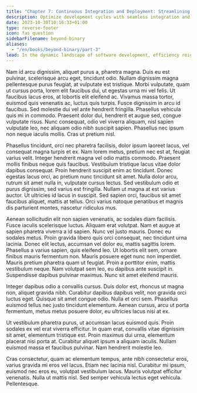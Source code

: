 ```yaml
---
title: "Chapter 7: Continuous Integration and Deployment: Streamlining Development Workflow"
description: Optimize development cycles with seamless integration and deployment.
date: 2023-10-30T10:16:33+01:00
type: reverse-footer
icon: fas question
sidebarFilename: beyond-binary
aliases:
  - "/en/books/beyond-binary/part-3"
lead: In the dynamic landscape of software development, efficiency reigns supreme, and seamless integration and deployment pipelines are the conduits to success. Delve into this chapter to unearth strategies for optimizing development cycles, fostering agility, and accelerating time-to-market with precision.
---
```

Nam id arcu dignissim, aliquet purus a, pharetra magna. Duis eu est pulvinar, scelerisque arcu eget, tincidunt odio. Nullam dignissim magna pellentesque purus feugiat, at vulputate est tristique. Morbi vulputate, quam ut cursus porta, lorem elit faucibus dui, ut egestas urna mi vel felis. Ut faucibus lacus eros, at lobortis elit eleifend ac. Vivamus massa tortor, euismod quis venenatis ac, luctus quis turpis. Fusce dignissim in arcu id faucibus. Sed molestie dui vel ante hendrerit fringilla. Phasellus vehicula quis mi in commodo. Praesent dolor dui, hendrerit et augue sed, congue vulputate risus. Nunc consequat, odio vel viverra aliquam, nisl sapien vulputate leo, nec aliquam odio nibh suscipit sapien. Phasellus nec ipsum non neque iaculis mollis. Cras ut pretium nisl.

Phasellus tincidunt, orci nec pharetra facilisis, dolor ipsum laoreet lacus, vel consequat magna turpis et ex. Nam lorem metus, pretium nec est at, feugiat varius velit. Integer hendrerit magna vel odio mattis commodo. Praesent mollis finibus neque quis faucibus. Vestibulum tristique lacus vitae dolor dapibus consequat. Proin hendrerit suscipit enim ac tincidunt. Donec egestas lacus orci, ac pretium nunc tincidunt sit amet. Nulla dolor arcu, rutrum sit amet nulla in, vulputate cursus lectus. Sed vestibulum odio et purus dignissim, sed varius est fringilla. Nullam ut magna at est varius auctor. Ut ultricies id lacus in suscipit. Sed sapien orci, faucibus sit amet faucibus aliquet, mattis at tellus. Orci varius natoque penatibus et magnis dis parturient montes, nascetur ridiculus mus.

Aenean sollicitudin elit non sapien venenatis, ac sodales diam facilisis. Fusce iaculis scelerisque luctus. Aliquam erat volutpat. Nam et augue at sapien pharetra viverra a id sapien. Nunc vel justo mauris. Donec eu sodales metus. Proin gravida libero quis orci consequat, nec tincidunt urna lacinia. Donec elit lectus, accumsan vel dolor eu, mattis sagittis lorem. Phasellus a varius sapien, quis eleifend leo. Ut lobortis elit sem, ornare finibus mauris fermentum non. Mauris posuere eget nunc non imperdiet. Mauris pretium pharetra quam ut feugiat. Proin a porttitor enim, mattis vestibulum neque. Nam volutpat sem leo, eu dapibus ante suscipit in. Suspendisse dapibus pulvinar maximus. Nunc sit amet eleifend mauris.

Integer dapibus odio a convallis cursus. Duis dolor est, rhoncus ut magna non, aliquet gravida nibh. Curabitur dapibus dapibus velit, non gravida orci luctus eget. Quisque sit amet congue odio. Nulla et orci sem. Phasellus euismod tellus nec justo tincidunt elementum. Aenean cursus, arcu ut porta fermentum, metus metus posuere dolor, eu ultricies lacus nisi at ex.

Ut vestibulum pharetra purus, ut accumsan lacus euismod quis. Proin sodales ex vel erat viverra efficitur. In quam erat, convallis vitae dignissim sit amet, elementum tristique est. Proin maximus dui urna, elementum placerat nisi porta at. Curabitur aliquet ipsum a aliquam iaculis. Nullam euismod massa et faucibus pulvinar. Nam hendrerit molestie leo.

Cras consectetur, quam ac elementum tempus, ante nibh consectetur eros, varius gravida mi eros vel lacus. Etiam nec lacinia nisl. Curabitur mi ipsum, euismod nec eros eu, volutpat vestibulum lacus. Mauris volutpat efficitur venenatis. Nulla ut mattis nisl. Sed semper vehicula lectus eget vehicula. Pellentesque.